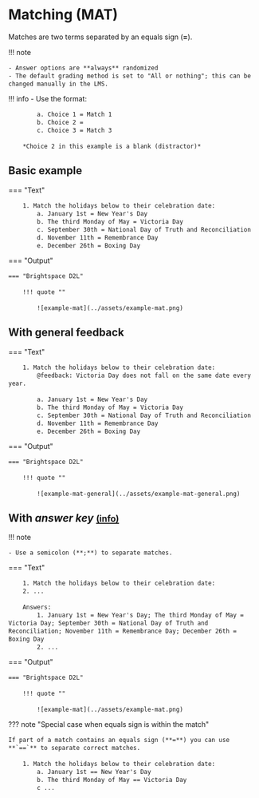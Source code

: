 # Matching (MAT)

Matches are two terms separated by an equals sign (**=**).

!!! note

    - Answer options are **always** randomized
    - The default grading method is set to "All or nothing"; this can be changed manually in the LMS.

!!! info
    - Use the format:

            a. Choice 1 = Match 1
            b. Choice 2 =
            c. Choice 3 = Match 3

        *Choice 2 in this example is a blank (distractor)*

## Basic example

=== "Text"

        1. Match the holidays below to their celebration date:
            a. January 1st = New Year's Day
            b. The third Monday of May = Victoria Day
            c. September 30th = National Day of Truth and Reconciliation
            d. November 11th = Remembrance Day
            e. December 26th = Boxing Day

=== "Output"

    === "Brightspace D2L"

        !!! quote ""

            ![example-mat](../assets/example-mat.png)
<!-- 
    === "Canvas"

        !!! quote ""

            Coming Soon.

    === "Moodle"

        !!! quote ""

            Coming Soon. -->

## With general feedback

=== "Text"

        1. Match the holidays below to their celebration date:
            @feedback: Victoria Day does not fall on the same date every year.

            a. January 1st = New Year's Day
            b. The third Monday of May = Victoria Day
            c. September 30th = National Day of Truth and Reconciliation
            d. November 11th = Remembrance Day
            e. December 26th = Boxing Day

=== "Output"

    === "Brightspace D2L"

        !!! quote ""

            ![example-mat-general](../assets/example-mat-general.png)
<!-- 
    === "Canvas"

        !!! quote ""

            Coming Soon.

    === "Moodle"

        !!! quote ""

            Coming Soon. -->

<!-- markdownlint-disable MD033 -->
## With *answer key* [<small markdown>(info)</small>](../additional-info/end-answer-key.md)

!!! note

    - Use a semicolon (**;**) to separate matches.

=== "Text"

        1. Match the holidays below to their celebration date:
        2. ...

        Answers:
            1. January 1st = New Year's Day; The third Monday of May = Victoria Day; September 30th = National Day of Truth and Reconciliation; November 11th = Remembrance Day; December 26th = Boxing Day
            2. ...

=== "Output"

    === "Brightspace D2L"

        !!! quote ""

            ![example-mat](../assets/example-mat.png)
<!-- 
    === "Canvas"

        !!! quote ""

            Coming Soon.

    === "Moodle"

        !!! quote ""

            Coming Soon. -->

??? note "Special case when equals sign is within the match"

    If part of a match contains an equals sign (**=**) you can use **`==`** to separate correct matches.

        1. Match the holidays below to their celebration date:
            a. January 1st == New Year's Day
            b. The third Monday of May == Victoria Day
            c ...
